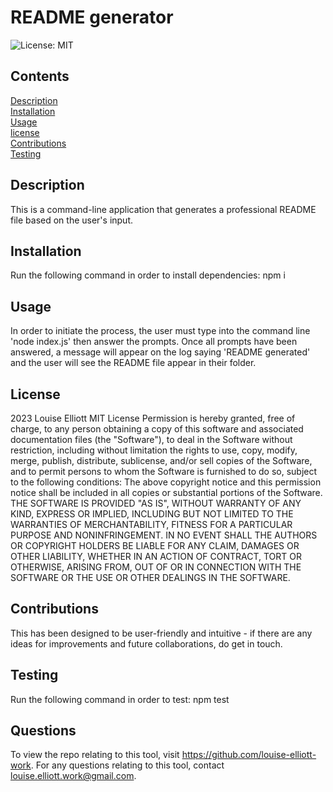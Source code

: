 # README generator
![License: MIT](https://img.shields.io/badge/License-MIT-yellow.svg)
## Contents
[Description](#description)<br>
[Installation](#installation)<br>
[Usage](#usage)<br>
[license](#license)<br>
[Contributions](#contributions)<br>
[Testing](#testing)<br>
## Description
This is a command-line application that generates a professional README file based on the user's input.
## Installation
Run the following command in order to install dependencies: npm i
## Usage
In order to initiate the process, the user must type into the command line 'node index.js' then answer the prompts. Once all prompts have been answered, a message will appear on the log saying 'README generated' and the user will see the README file appear in their folder.
## License
2023 Louise Elliott
MIT License
Permission is hereby granted, free of charge, to any person obtaining a copy of this software and associated documentation files (the "Software"), to deal in the Software without restriction, including without limitation the rights to use, copy, modify, merge, publish, distribute, sublicense, and/or sell copies of the Software, and to permit persons to whom the Software is furnished to do so, subject to the following conditions: The above copyright notice and this permission notice shall be included in all copies or substantial portions of the Software. THE SOFTWARE IS PROVIDED "AS IS", WITHOUT WARRANTY OF ANY KIND, EXPRESS OR IMPLIED, INCLUDING BUT NOT LIMITED TO THE WARRANTIES OF MERCHANTABILITY, FITNESS FOR A PARTICULAR PURPOSE AND NONINFRINGEMENT. IN NO EVENT SHALL THE AUTHORS OR COPYRIGHT HOLDERS BE LIABLE FOR ANY CLAIM, DAMAGES OR OTHER LIABILITY, WHETHER IN AN ACTION OF CONTRACT, TORT OR OTHERWISE, ARISING FROM, OUT OF OR IN CONNECTION WITH THE SOFTWARE OR THE USE OR OTHER DEALINGS IN THE SOFTWARE.
## Contributions
This has been designed to be user-friendly and intuitive - if there are any ideas for improvements and future collaborations, do get in touch.
## Testing
Run the following command in order to test: npm test
## Questions
To view the repo relating to this tool, visit https://github.com/louise-elliott-work.
For any questions relating to this tool, contact louise.elliott.work@gmail.com.
